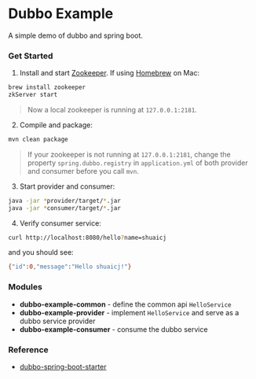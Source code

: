 # Dubbo Example

A simple demo of dubbo and spring boot.

### Get Started

1. Install and start [Zookeeper](http://zookeeper.apache.org/). If using [Homebrew](https://brew.sh/) on Mac:
```bash
brew install zookeeper
zkServer start
```
> Now a local zookeeper is running at `127.0.0.1:2181`.

2. Compile and package:
```bash
mvn clean package
```
> If your zookeeper is not running at `127.0.0.1:2181`, change the property `spring.dubbo.registry` in `application.yml` of both provider and consumer before you call `mvn`.

3. Start provider and consumer:
```bash
java -jar *provider/target/*.jar
java -jar *consumer/target/*.jar
```

4. Verify consumer service:
```bash
curl http://localhost:8080/hello?name=shuaicj
```
and you should see:
```bash
{"id":0,"message":"Hello shuaicj!"}
```

### Modules
- **dubbo-example-common** - define the common api `HelloService`
- **dubbo-example-provider** - implement `HelloService` and serve as a dubbo service provider
- **dubbo-example-consumer** - consume the dubbo service

### Reference
- [dubbo-spring-boot-starter](https://github.com/alibaba/dubbo-spring-boot-starter)

